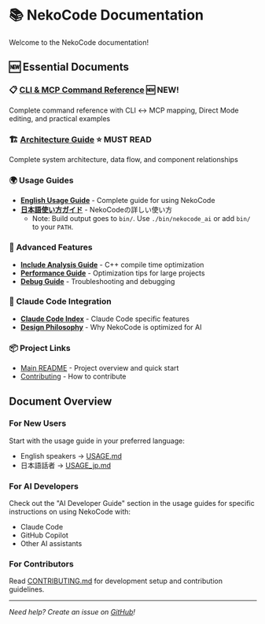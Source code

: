 # 📚 NekoCode Documentation

Welcome to the NekoCode documentation!

## 🆕 Essential Documents

### 📋 **[CLI & MCP Command Reference](CLI_MCP_REFERENCE.md)** 🆕 NEW!
Complete command reference with CLI ↔️ MCP mapping, Direct Mode editing, and practical examples

### 🏗️ **[Architecture Guide](ARCHITECTURE.md)** ⭐ MUST READ
Complete system architecture, data flow, and component relationships

### 🌍 Usage Guides
- [**English Usage Guide**](USAGE.md) - Complete guide for using NekoCode
- [**日本語使い方ガイド**](USAGE_jp.md) - NekoCodeの詳しい使い方
  - Note: Build output goes to `bin/`. Use `./bin/nekocode_ai` or add `bin/` to your `PATH`.

### 🚀 Advanced Features
- [**Include Analysis Guide**](INCLUDE_ANALYSIS_GUIDE.md) - C++ compile time optimization 
- [**Performance Guide**](PERFORMANCE_GUIDE.md) - Optimization tips for large projects
- [**Debug Guide**](DEBUG_GUIDE.md) - Troubleshooting and debugging

### 🤖 Claude Code Integration
- [**Claude Code Index**](claude-code/INDEX.md) - Claude Code specific features
- [**Design Philosophy**](claude-code/DESIGN_PHILOSOPHY.md) - Why NekoCode is optimized for AI

### 📦 Project Links
- [Main README](../README.md) - Project overview and quick start
- [Contributing](../CONTRIBUTING.md) - How to contribute

## Document Overview

### For New Users
Start with the usage guide in your preferred language:
- English speakers → [USAGE.md](USAGE.md)
- 日本語話者 → [USAGE_jp.md](USAGE_jp.md)

### For AI Developers
Check out the "AI Developer Guide" section in the usage guides for specific instructions on using NekoCode with:
- Claude Code
- GitHub Copilot
- Other AI assistants

### For Contributors
Read [CONTRIBUTING.md](../CONTRIBUTING.md) for development setup and contribution guidelines.

---

*Need help? Create an issue on [GitHub](https://github.com/moe-charm/nekocode/issues)!*

